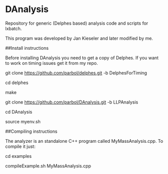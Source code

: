 # DAnalysis

Repository for generic (Delphes based) analysis code and scripts for lxbatch. 

This program was developed by Jan Kieseler and later modified by me.

##Install instructions

Before installing DAnalysis you need to get a copy of Delphes. If you want to work on timing issues get it from my repo.

git clone https://github.com/parbol/delphes.git -b DelphesForTiming

cd delphes

make

git clone https://github.com/parbol/DAnalysis.git -b LLPAnalysis

cd DAnalysis

source myenv.sh

##Compiling instructions

The analyzer is an standalone C++ program called MyMassAnalysis.cpp. To compile it just:

cd examples

compileExample.sh MyMassAnalysis.cpp
 

